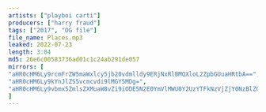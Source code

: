 ```yaml
---
artists: ["playboi carti"]
producers: ["harry fraud"]
tags: ["2017", "OG file"]
file_name: Places.mp3
leaked: 2022-07-23
length: 3:04
md5: 26e6c00583736ad01c1c24ab291de057
mirrors: [
"aHR0cHM6Ly9rcmFrZW5maWxlcy5jb20vdmlldy9ERjNxRlBMQXloL2ZpbGUuaHRtbA==",
"aHR0cHM6Ly9kYnJlZS5vcmcvdi9lMGY5MDg=",
"aHR0cHM6Ly9vbmx5ZmlsZXMuaW8vZi9iODE5N2E0YmVlMWU0Y2UzYTFkNzVjZjY0NzBlZGY4OA=="
]
---
```

